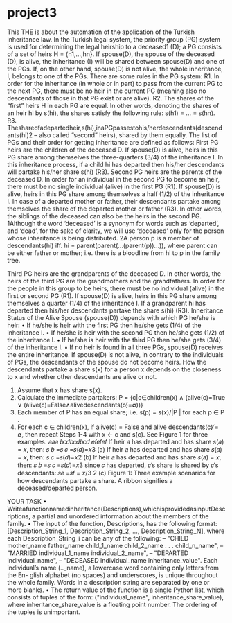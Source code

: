 # project3
This THE is about the automation of the application of the Turkish inheritance law.
In the Turkish legal system, the priority group (PG) system is used for determining the legal heirship to a deceased1 (D); a PG consists of a set of heirs H = {h1,...,hn}. If spouse(D), the spouse of the deceased (D), is alive, the inheritance (I) will be shared between spouse(D) and one of the PGs. If, on the other hand, spouse(D) is not alive, the whole inheritance, I, belongs
to one of the PGs.
There are some rules in the PG system:
R1. In order for the inheritance (in whole or in part) to pass from the current PG to the next PG, there must be no heir in the current PG (meaning also no descendants of those in that PG exist or are alive).
R2. The shares of the “first” heirs H in each PG are equal. In other words, denoting the shares of an heir hi by s(hi), the shares satisfy the following rule: s(h1) = ... = s(hn).
R3. Theshareofadepartedheir,s(hi),inaPGpassestohis/herdescendants(descendants(hi)2 – also called “second” heirs), shared by them equally.
The list of PGs and their order for getting inheritance are defined as follows:
First PG heirs are the children of the deceased D. If spouse(D) is alive, heirs in this PG share among themselves the three-quarters (3/4) of the inheritance I. In this inheritance process, if a child hi has departed then his/her descendants will partake his/her share s(hi) (R3).
Second PG heirs are the parents of the deceased D. In order for an individual in the second PG to become an heir, there must be no single individual (alive) in the first PG (R1). If spouse(D) is alive, heirs in this PG share among themselves a half (1/2) of the inheritance I. In case of a departed mother or father, their descendants partake among themselves the share of the departed mother or father (R3). In other words, the siblings of the deceased can also be the heirs in the second PG.
1Although the word ‘deceased’ is a synonym for words such as ‘departed’, and ‘dead’, for the sake of clarity, we will use ‘deceased’ only for the person whose inheritance is being distributed.
2A person p is a member of descendants(hi) iff. hi = parent(parent(...(parent(p))...)), where parent can be either father or mother; i.e. there is a bloodline from hi to p in the family tree.
 
Third PG heirs are the grandparents of the deceased D. In other words, the heirs of the third PG are the grandmothers and the grandfathers. In order for the people in this group to be heirs, there must be no individual (alive) in the first or second PG (R1). If spouse(D) is alive, heirs in this PG share among themselves a quarter (1/4) of the inheritance I. If a grandparent hi has departed then his/her descendants partake the share s(hi) (R3).
Inheritance Status of the Alive Spouse (spouse(D)) depends with which PG he/she is heir:
• If he/she is heir with the first PG then he/she gets (1/4) of the inheritance I.
• If he/she is heir with the second PG then he/she gets (1/2) of the inheritance I. • If he/she is heir with the third PG then he/she gets (3/4) of the inheritance I. • If no heir is found in all three PGs, spouse(D) receives the entire inheritance.
If spouse(D) is not alive, in contrary to the individuals of PGs, the descendants of the spouse do not become heirs.
How the descendants partake a share s(x) for a person x depends on the closeness to x and whether other descendants are alive or not.
1. Assume that x has share s(x).
2. Calculate the immediate partakers:
P = {c|c∈children(x) ∧
(alive(c)=True ∨ (alive(c)=False∧alivedescendants(c)̸=∅))}
3. Each member of P has an equal share; i.e. s(p) = s(x)/|P | for each p ∈ P .
4. For each c ∈ children(x), if alive(c) = False and alive descendants(c) ̸= ∅, then
repeat Steps 1-4 with x ← c and s(c).
See Figure 1 for three examples.
    𝑎𝑎𝑎
𝑏𝑐𝑑𝑏𝑐𝑑𝑏𝑐𝑑
𝑒𝑓𝑒𝑓𝑒𝑓
        If heir 𝑎 has departed and has share 𝑠(𝑎) = 𝑥, then:
𝑠 𝑏 =𝑠 𝑐 =𝑠(𝑑)=𝑥3
(a)
If heir 𝑎 has departed and has share 𝑠(𝑎) = 𝑥, then:
𝑠 𝑐 =𝑠(𝑑)=𝑥2
(b)
If heir 𝑎 has departed and has share 𝑠(𝑎) = 𝑥, then:
𝑠 𝑏 =𝑠 𝑐 =𝑠(𝑑)=𝑥3 since 𝑐 has departed, 𝑐’s share is
shared by 𝑐′s descendants:
𝑠𝑒 =𝑠𝑓 = 𝑥/3 2
(c)
Figure 1: Three example scenarios for how descendants partake a share. A ribbon signifies a deceased/departed person.

YOUR TASK
• Writeafunctionnamedinheritance(Descriptions),whichisprovidedasinputDescriptions, a partial and unordered information about the members of the family.
• The input of the function, Descriptions, has the following format: [Description_String_1, Description_String_2, ..., Description_String_N],
where each Description_String_i can be any of the following:
– "CHILD mother_name father_name child_1_name child_2_name . . . child_n_name",
– "MARRIED individual_1_name individual_2_name",
– "DEPARTED individual_name",
– "DECEASED individual_name inheritance_value".
Each individual’s name (.._name), a lowercase word containing only letters from the En- glish alphabet (no spaces) and underscores, is unique throughout the whole family. Words in a description string are separated by one or more blanks.
• The return value of the function is a single Python list, which consists of tuples of the form: ("individual_name", inheritance_share_value),
where inheritance_share_value is a floating point number. The ordering of the tuples is unimportant.
